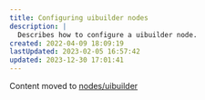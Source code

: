 ```yaml
---
title: Configuring uibuilder nodes
description: |
  Describes how to configure a uibuilder node.
created: 2022-04-09 18:09:19
lastUpdated: 2023-02-05 16:57:42
updated: 2023-12-30 17:01:41
---
```


Content moved to [nodes/uibuilder](nodes/uibuilder.md)

